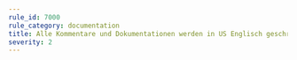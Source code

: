 ```yaml
---
rule_id: 7000
rule_category: documentation
title: Alle Kommentare und Dokumentationen werden in US Englisch geschrieben
severity: 2
---
```




